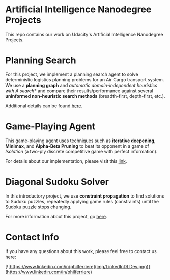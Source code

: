 Artificial Intelligence Nanodegree Projects
===========================================

This repo contains our work on Udacity's Artificial Intelligence Nanodegree Projects.

# Planning Search

For this project, we implement a planning search agent to solve deterministic logistics planning problems for an Air Cargo transport system. We use a **planning graph** and **automatic domain-independent heuristics with A* search** and compare their results/performance against several **uninformed non-heuristic search methods** (breadth-first, depth-first, etc.).

Additional details can be found [here](./planning/README.md).

# Game-Playing Agent

This game-playing agent uses techniques such as **iterative deepening**, **Minimax**, and **Alpha-Beta Pruning** to beat its opponent in a game of *Isolation* (a two-ply discrete competitive game with perfect information).

For details about our implementation, please visit this [link](./isolation/README.md).

# Diagonal Sudoku Solver

In this introductory project, we use **constraint propagation** to find solutions to Sudoku puzzles, repeatedly applying game rules (constraints) until the Sudoku puzzle stops changing.

For more information about this project, go [here](./sudoku/README.md).

# Contact Info

If you have any questions about this work, please feel free to contact us here:

[![https://www.linkedin.com/in/philferriere](img/LinkedInDLDev.png)](https://www.linkedin.com/in/philferriere)


